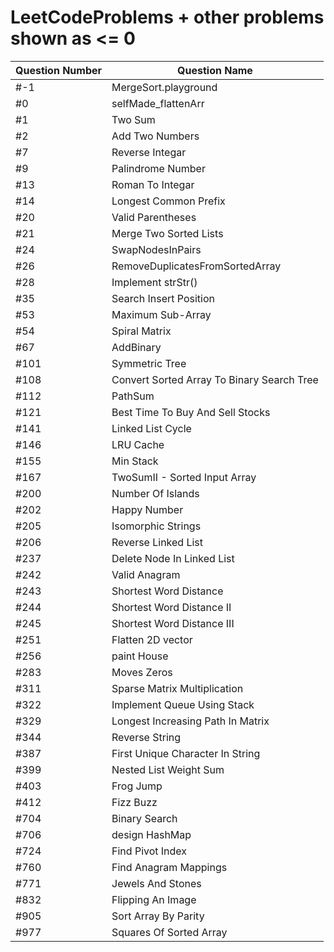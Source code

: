 # LeetCodeProblems + other problems shown as <= 0

| 		Question Number  	|        Question Name   					  |	
| ------------------------- | ------------------------------------------  |
|              #-1          |   MergeSort.playground   					  |
|               #0          |   selfMade_flattenArr    					  |
|               #1          |            Two Sum       					  |
|               #2          |     Add Two Numbers      					  |
|               #7          |     Reverse Integar      					  |
|               #9          |     Palindrome Number    					  | 
|               #13         |     Roman To Integar     					  |  
|               #14         |     Longest Common Prefix					  |
|               #20         |     Valid Parentheses    					  |
|               #21         |  Merge Two Sorted Lists  					  |
|               #24         |     SwapNodesInPairs	   					  |
|               #26         |RemoveDuplicatesFromSortedArray			  |
|               #28         |     Implement strStr()   				  	  |
|               #35         |  Search Insert Position 					  |
|               #53         |     Maximum Sub-Array    					  |
|               #54         |     Spiral Matrix        					  |
|               #67         |     AddBinary			   					  |
|               #101        |     Symmetric Tree       					  |
|               #108        |  Convert Sorted Array To Binary Search Tree |
|				#112 		|	  PathSum							      |
|               #121        |  Best Time To Buy And Sell Stocks           |
|               #141        |     Linked List Cycle                       |
|               #146        |     LRU Cache 							  |
|               #155        |     Min Stack 							  |
|               #167        |     TwoSumII - Sorted Input Array 		  |
|               #200        |     Number Of Islands 					  |
|               #202        |     Happy Number 							  |
|               #205        |     Isomorphic Strings 					  |
|               #206        |     Reverse Linked List 				      |
|               #237        |     Delete Node In Linked List 			  |
|               #242        |     Valid Anagram 						  |
|               #243        |     Shortest Word Distance  				  |
|               #244        |     Shortest Word Distance II 			  |
|               #245        |     Shortest Word Distance III 			  |
|               #251        |     Flatten 2D vector 					  |
|               #256        |     paint House 							  |
|               #283        |     Moves Zeros 							  |
|               #311        |     Sparse Matrix Multiplication 			  |
|               #322        |     Implement Queue Using Stack 			  |
|               #329        |     Longest Increasing Path In Matrix 	  |
|               #344        |     Reverse String 						  |
|               #387        |     First Unique Character In String 		  |
|               #399        |     Nested List Weight Sum 				  |
|               #403        |     Frog Jump 							  |
|               #412        |     Fizz Buzz 							  |
|               #704        |     Binary Search 						  |
|               #706        |     design HashMap 						  |
|               #724        |     Find Pivot Index 						  |
|               #760        |     Find Anagram Mappings 				  |
|               #771        |     Jewels And Stones 					  |
|               #832        |     Flipping An Image 					  |
|               #905        |     Sort Array By Parity 					  |
|               #977        |     Squares Of Sorted Array 				  |
